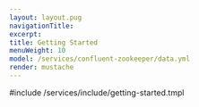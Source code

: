 ```yaml
---
layout: layout.pug
navigationTitle:
excerpt:
title: Getting Started
menuWeight: 10
model: /services/confluent-zookeeper/data.yml
render: mustache
---
```


#include /services/include/getting-started.tmpl
